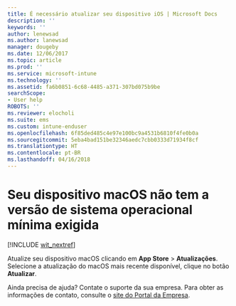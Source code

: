 ```yaml
---
title: É necessário atualizar seu dispositivo iOS | Microsoft Docs
description: ''
keywords: ''
author: lenewsad
ms.author: lanewsad
manager: dougeby
ms.date: 12/06/2017
ms.topic: article
ms.prod: ''
ms.service: microsoft-intune
ms.technology: ''
ms.assetid: fa6b0851-6c68-4485-a371-307bd075b9be
searchScope:
- User help
ROBOTS: ''
ms.reviewer: elocholi
ms.suite: ems
ms.custom: intune-enduser
ms.openlocfilehash: 6f85ded485c4e97e100bc9a4531b6810f4fe0b0a
ms.sourcegitcommit: 5eba4bad151be32346aedc7cbb0333d71934f8cf
ms.translationtype: HT
ms.contentlocale: pt-BR
ms.lasthandoff: 04/16/2018
---
```

# <a name="your-macos-device-doesnt-have-the-required-minimum-operating-system-version"></a>Seu dispositivo macOS não tem a versão de sistema operacional mínima exigida

[!INCLUDE [wit_nextref](includes/end-user-os-update-guidance.md)]

Atualize seu dispositivo macOS clicando em **App Store** > **Atualizações**. Selecione a atualização do macOS mais recente disponível, clique no botão **Atualizar**.

Ainda precisa de ajuda? Contate o suporte da sua empresa. Para obter as informações de contato, consulte o [site do Portal da Empresa](https://portal.manage.microsoft.com#HelpDeskDialog).
